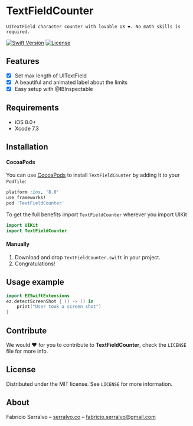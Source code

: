 # TextFieldCounter
    UITextField character counter with lovable UX ❤️. No math skills is required.

[![Swift Version][swift-image]][swift-url]
[![License][license-image]][license-url]

## Features

- [x] Set max length of UITextField
- [x] A beautiful and animated label about the limits
- [x] Easy setup with @IBInspectable

## Requirements

- iOS 8.0+
- Xcode 7.3

## Installation

#### CocoaPods
You can use [CocoaPods](http://cocoapods.org/) to install `TextFieldCounter` by adding it to your `Podfile`:

```ruby
platform :ios, '8.0'
use_frameworks!
pod 'TextFieldCounter'
```

To get the full benefits import `TextFieldCounter` wherever you import UIKit

``` swift
import UIKit
import TextFieldCounter
```

#### Manually
1. Download and drop ```TextFieldCounter.swift``` in your project.  
2. Congratulations!  

## Usage example

```swift
import EZSwiftExtensions
ez.detectScreenShot { () -> () in
    print("User took a screen shot")
}
```

## Contribute

We would ❤️ for you to contribute to **TextFieldCounter**, check the ``LICENSE`` file for more info.

## License

Distributed under the MIT license. See ``LICENSE`` for more information.

## About

Fabrício Serralvo – [serralvo.co](https://serralvo.co) – fabricio.serralvo@gmail.com

[swift-image]:https://img.shields.io/badge/swift-3.0-orange.svg
[swift-url]: https://swift.org/
[license-image]: https://img.shields.io/badge/License-MIT-blue.svg
[license-url]: LICENSE
